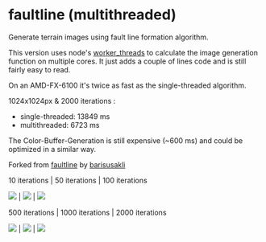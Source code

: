 
# faultline (multithreaded)

Generate terrain images using fault line formation algorithm.

This version uses node's [worker_threads](https://nodejs.org/api/worker_threads.html) to calculate the image generation function on multiple cores. It just adds a couple of lines code and is still fairly easy to read.

On an AMD-FX-6100 it's twice as fast as the single-threaded algorithm.


1024x1024px & 2000 iterations :

 - single-threaded: 13849 ms 
 - multithreaded: 6723 ms

The Color-Buffer-Generation is still expensive (~600 ms) and could be optimized in a similar way.

 Forked from [faultline](https://github.com/barisusakli/faultline) by [barisusakli](https://github.com/barisusakli)

10 iterations | 50 iterations | 100 iterations


![](https://github.com/barisusakli/faultline/blob/master/10_iterations.png) | ![](https://github.com/barisusakli/faultline/blob/master/50_iterations.png) | ![](https://github.com/barisusakli/faultline/blob/master/100_iterations.png)

  

500 iterations | 1000 iterations | 2000 iterations


![](https://github.com/barisusakli/faultline/blob/master/500_iterations.png) | ![](https://github.com/barisusakli/faultline/blob/master/1000_iterations.png) | ![](https://github.com/barisusakli/faultline/blob/master/2000_iterations.png)